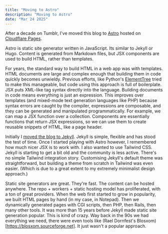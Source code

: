 ```yaml
---
title: "Moving to Astro"
description: "Moving to Astro"
date: "Mar 24 2025"
---
```


After a decade on Tumblr, I've moved this blog to [Astro](https://astro.build) hosted on [Cloudflare
Pages](https://pages.cloudflare.com).

Astro is static site generator written in JavaScript. Its similar to Jekyll or Hugo. Content is
generated from Markdown files, but JSX components are used to build HTML, rather than templates.

For years, the standard way to build HTML in a web app was with templates. HTML documents are large
and complex enough that building them in code quickly becomes unwieldy. Previous efforts, like
Python's [ElementTree](https://docs.python.org/3/library/xml.etree.elementtree.html) tried to make
this manageable, but code using this approach is full of boilerplate. JSX puts XML-like tag syntax
directly into the language. Building documents in code means everything is just an expression. This
improves over templates (and mixed-mode text generation languages like PHP) because syntax errors
are caught by the compiler, expressions are composable, and they can be generated and manipulated
programmatically. For example, we can map a JSX function over a collection. Components are
essentially functions that return JSX expressions, so we can use them to create reusable snippets of
HTML, like a page header.

Initially I [moved the blog to
Jekyll](https://github.com/afternoon/ben2.com/commit/b35e9776506c650630d2044dfd668c06093cf548).
Jekyll is simple, flexible and has stood the test of time. Once I started playing with Astro
however, I remembered how much nicer JSX is to work with. I also wanted to use Tailwind CSS.
Jekyll is starting to get a bit old and the community is less active. There's no simple Tailwind
integration story. Customising Jekyll's default theme was straightforward, but building a theme from
scratch in Tailwind was even easier. (Which is due to a great extent to my extremely minimalist
design approach.)

Static site generators are great. They're fast. The content can be hosted anywhere. The repo +
workers + static hosting model has proliferated, with a ton of great providers. When the web first
started to grow in popularity, we built HTML pages by hand (in my case, in Notepad). Then we
dynamically generated pages with CGI scripts, then PHP, then Rails, then many other tools. It was
more than 15 years before Jekyll made static site generation popular. This is kind of crazy. Way
back in the 90s we had everything we need, there were even tools like (Rael Dornfest's
Blosxom)[https://blosxom.sourceforge.net]. It just wasn't a popular approach.

